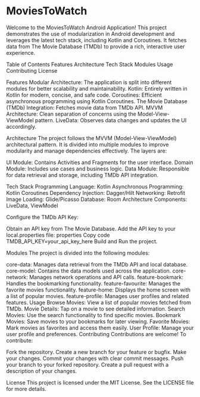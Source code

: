 # MoviesToWatch

Welcome to the MoviesToWatch Android Application! This project demonstrates the use of modularization in Android development and leverages the latest tech stack, including Kotlin and Coroutines. It fetches data from The Movie Database (TMDb) to provide a rich, interactive user experience.

Table of Contents
Features
Architecture
Tech Stack
Modules
Usage
Contributing
License

Features
Modular Architecture: The application is split into different modules for better scalability and maintainability.
Kotlin: Entirely written in Kotlin for modern, concise, and safe code.
Coroutines: Efficient asynchronous programming using Kotlin Coroutines.
The Movie Database (TMDb) Integration: Fetches movie data from TMDb API.
MVVM Architecture: Clean separation of concerns using the Model-View-ViewModel pattern.
LiveData: Observes data changes and updates the UI accordingly.

Architecture
The project follows the MVVM (Model-View-ViewModel) architectural pattern. It is divided into multiple modules to improve modularity and manage dependencies effectively. The layers are:

UI Module: Contains Activities and Fragments for the user interface.
Domain Module: Includes use cases and business logic.
Data Module: Responsible for data retrieval and storage, including TMDb API integration.

Tech Stack
Programming Language: Kotlin
Asynchronous Programming: Kotlin Coroutines
Dependency Injection: Dagger/Hilt
Networking: Retrofit
Image Loading: Glide/Picasso
Database: Room
Architecture Components: LiveData, ViewModel


Configure the TMDb API Key:

Obtain an API key from The Movie Database.
Add the API key to your local.properties file:
properties
Copy code
TMDB_API_KEY=your_api_key_here
Build and Run the project.

Modules
The project is divided into the following modules:

core-data: Manages data retrieval from the TMDb API and local database.
core-model: Contains the data models used across the application.
core-network: Manages network operations and API calls.
feature-bookmark: Handles the bookmarking functionality.
feature-favourite: Manages the favorite movies functionality.
feature-home: Displays the home screen with a list of popular movies.
feature-profile: Manages user profiles and related features.
Usage
Browse Movies: View a list of popular movies fetched from TMDb.
Movie Details: Tap on a movie to see detailed information.
Search Movies: Use the search functionality to find specific movies.
Bookmark Movies: Save movies to your bookmarks for later viewing.
Favorite Movies: Mark movies as favorites and access them easily.
User Profile: Manage your user profile and preferences.
Contributing
Contributions are welcome! To contribute:

Fork the repository.
Create a new branch for your feature or bugfix.
Make your changes.
Commit your changes with clear commit messages.
Push your branch to your forked repository.
Create a pull request with a description of your changes.

License
This project is licensed under the MIT License. See the LICENSE file for more details.
